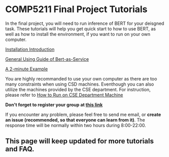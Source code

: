 # COMP5211 Final Project Tutorials

In the final project, you will need to run inference of BERT for your deisgned
task. These tutorials will help you get quick start to how to use BERT, as well
as how to install the environment, if you want to run on your own computer.

[Installation Introduction](Bert-as-Service_Install.md)

[General Using Guide of Bert-as-Service](https://github.com/hanxiao/bert-as-service#book-tutorial)

[A 2-minute Example](application.md)

You are highly recommanded to use your own computer as there are too many constraints
when using CSD machines. Eventhough you can also utilize the machines provided by the 
CSE department. For instruction, please refer to 
[How to Run on CSE Department Machine](cse_lab_machine.md)

**Don't forget to register your group at [this link](http://bit.ly/comp5211group)**

If you encounter any problem, please feel free to send me email, or **create an 
issue (recommended, so that everyone can learn from it)**. The response time will be normally within two hours during 8:00-22:00.

This page will keep updated for more tutorials and FAQ.
----
